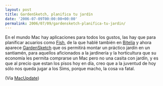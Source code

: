 ```yaml
---
layout: post
title: GardenSketch, planifica tu jardín
date: '2006-07-09T00:00:00+00:00'
permalink: 2006/07/09/gardensketch-planifica-tu-jardin/
---
```

<a href="http://www.gardensketch.com/"><img style="float:right; margin:0 0 10px 10px;cursor:pointer; cursor:hand;" src="http://photos1.blogger.com/blogger/6639/1972/320/GardenSketch%20Readme_html_4c961359.png" border="0" alt="" /></a>En el mundo Mac hay aplicaciones para todos los gustos, las hay que para planificar acuarios como <a href="http://bitelia.com/2006/04/24/fish/">Fish</a>, de la que hablé también en <a href="http://bitelia.com">Bitelia</a> y ahora aparece <a href="http://www.gardensketch.com/">GardenSketch</a> que os permitirá montar un práctico jardín en un santiamén, para aquellos aficionados a la jardinería y la horticultura que su economía les permita comprarse un Mac pero no una casita con jardín, y es que al precio que estan los pisos hoy en día, creo que a la juventud de hoy sólo nos queda jugar a los Sims, porque macho, la cosa va fatal.

(Vía <a href="http://www.macupdate.com/info.php/id/20861">MacUpdate</a>)
